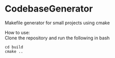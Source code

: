 # CodebaseGenerator
 Makefile generator for small projects using cmake

How to use:\
Clone the repository and run the following in bash
```
cd build 
cmake ..
```
